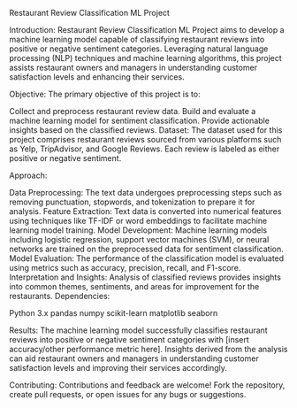 Restaurant Review Classification ML Project

Introduction:
Restaurant Review Classification ML Project aims to develop a machine learning model capable of classifying restaurant reviews into positive or negative sentiment categories. Leveraging natural language processing (NLP) techniques and machine learning algorithms, this project assists restaurant owners and managers in understanding customer satisfaction levels and enhancing their services.

Objective:
The primary objective of this project is to:

Collect and preprocess restaurant review data.
Build and evaluate a machine learning model for sentiment classification.
Provide actionable insights based on the classified reviews.
Dataset:
The dataset used for this project comprises restaurant reviews sourced from various platforms such as Yelp, TripAdvisor, and Google Reviews. Each review is labeled as either positive or negative sentiment.

Approach:

Data Preprocessing: The text data undergoes preprocessing steps such as removing punctuation, stopwords, and tokenization to prepare it for analysis.
Feature Extraction: Text data is converted into numerical features using techniques like TF-IDF or word embeddings to facilitate machine learning model training.
Model Development: Machine learning models including logistic regression, support vector machines (SVM), or neural networks are trained on the preprocessed data for sentiment classification.
Model Evaluation: The performance of the classification model is evaluated using metrics such as accuracy, precision, recall, and F1-score.
Interpretation and Insights: Analysis of classified reviews provides insights into common themes, sentiments, and areas for improvement for the restaurants.
Dependencies:

Python 3.x
pandas
numpy
scikit-learn
matplotlib
seaborn

Results:
The machine learning model successfully classifies restaurant reviews into positive or negative sentiment categories with [insert accuracy/other performance metric here]. Insights derived from the analysis can aid restaurant owners and managers in understanding customer satisfaction levels and improving their services accordingly.

Contributing:
Contributions and feedback are welcome! Fork the repository, create pull requests, or open issues for any bugs or suggestions.
